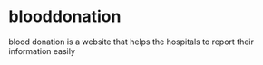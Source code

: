 # blooddonation
blood donation is a website that helps the hospitals to report their information easily 
